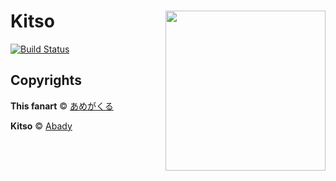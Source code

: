 # Kitso <img src="https://i.imgur.com/4VL1lQr.jpg" align="right" width="256">

[![Build Status](https://dev.azure.com/yuki-base/Kitso/_apis/build/status/Kitso-CI?branchName=master)](https://dev.azure.com/yuki-base/Kitso/_build/latest?definitionId=1&branchName=master)

## Copyrights

**This fanart** © [あめがくる](https://www.pixiv.net/member.php?id=14632589) 

**Kitso** © [Abady](https://github.com/Abady321x123)
